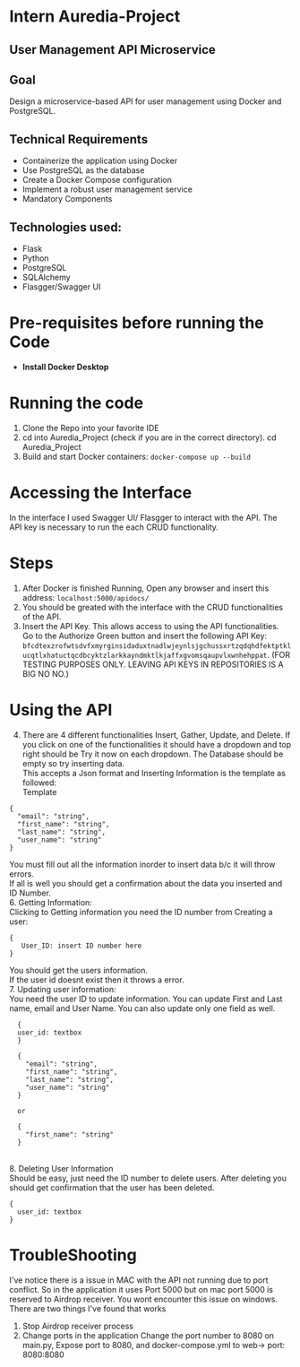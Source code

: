 # Intern Auredia-Project

## User Management API Microservice

## Goal
Design a microservice-based API for user management using Docker and PostgreSQL. 

## Technical Requirements
* Containerize the application using Docker 
* Use PostgreSQL as the database 
* Create a Docker Compose configuration 
* Implement a robust user management service 
* Mandatory Components

## Technologies used:
* Flask
* Python
* PostgreSQL
* SQLAlchemy
* Flasgger/Swagger UI

# Pre-requisites before running the Code
* **Install Docker Desktop**

# Running the code
1. Clone the Repo into your favorite IDE
2. cd into Auredia_Project (check if you are in the correct directory). cd Auredia_Project
3. Build and start Docker containers: ``docker-compose up --build``

# Accessing the Interface
In the interface I used Swagger UI/ Flasgger to interact with the API. The API key is necessary to run the each CRUD functionality.
# Steps
1. After Docker is finished Running, Open any browser and insert this address: ``localhost:5000/apidocs/``
2. You should be greated with the interface with the CRUD functionalities of the API.
3. Insert the API Key. This allows access to using the API functionalities. Go to the Authorize Green button and insert the following API Key: ``bfcdtexzrofwtsdvfxmyrginsidaduxtnadlwjeynlsjgchussxrtzqdqhdfektptklucqtlxhatuctqcdbcyktzlarkkayndmktlkjaffxgvomsqaupvlxwnhehppat``. (FOR TESTING PURPOSES ONLY. LEAVING API KEYS IN REPOSITORIES IS A BIG NO NO.)
# Using the API
4. There are 4 different functionalities Insert, Gather, Update, and Delete. If you click on one of the functionalities it should have a dropdown and top right should be Try it now on each dropdown. The Database should be empty so try inserting data. <br/>This accepts a Json format and Inserting Information is the template as followed:
<br/>Template <br/>
```
{
  "email": "string",
  "first_name": "string",
  "last_name": "string",
  "user_name": "string"
}
```
You must fill out all the information inorder to insert data b/c it will throw errors.<br/>If all is well you should get a confirmation about the data you inserted and ID Number.<br/>
6. Getting Information:<br/>
   Clicking to Getting information you need the ID number from Creating a user: <br/>
```
{
   User_ID: insert ID number here
}
```
You should get the users information. 
<br/>If the user id doesnt exist then it throws a error.<br/>
7. Updating user information:<br/> 
You need the user ID to update information. You can update First and Last name, email and User Name. You can also update only one field as well.
```
  {
  user_id: textbox
  }
  
  {
    "email": "string",
    "first_name": "string",
    "last_name": "string",
    "user_name": "string"
  }
  
  or 
  
  {
    "first_name": "string"
  }
```
<br/>
8. Deleting User Information <br/>
Should be easy, just need the ID number to delete users. After deleting you should get confirmation that the user has been deleted.

```
{
  user_id: textbox
}
```
# TroubleShooting
I've notice there is a issue in MAC with the API not running due to port conflict. So in the application it uses Port 5000 but on mac port 5000 is reserved to Airdrop receiver. You wont encounter this issue on windows. 
There are two things I've found that works 
1. Stop Airdrop receiver process
2. Change ports in the application
   Change the port number to 8080 on main.py, Expose port to 8080, and docker-compose.yml to web-> port: 8080:8080
